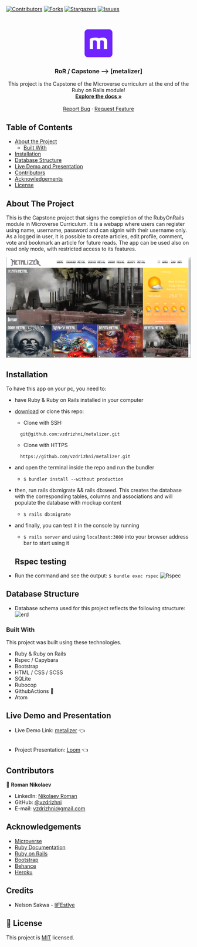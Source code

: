 <!--
*** Thanks for checking out this README Template. If you have a suggestion that would
*** make this better, please fork the repo and create a pull request or simply open
*** an issue with the tag "enhancement".
*** Thanks again! Now go create something AMAZING! :D
-->

<!-- PROJECT SHIELDS -->
<!--
*** I'm using markdown "reference style" links for readability.
*** Reference links are enclosed in brackets [ ] instead of parentheses ( ).
*** See the bottom of this document for the declaration of the reference variables
*** for contributors-url, forks-url, etc. This is an optional, concise syntax you may use.
*** https://www.markdownguide.org/basic-syntax/#reference-style-links
-->
[![Contributors][contributors-shield]][contributors-url]
[![Forks][forks-shield]][forks-url]
[![Stargazers][stars-shield]][stars-url]
[![Issues][issues-shield]][issues-url]


<!-- PROJECT LOGO -->
<br />
<p align="center">
  <a href="https://github.com/vzdrizhni/metalizer">
    <img src="app/assets/images/microverse.png" alt="Logo" width="80" height="80">
  </a>

  <h3 align="center">RoR / Capstone --> [metalizer]</h3>

  <p align="center">
    This project is the Capstone of the Microverse curriculum at the end of the Ruby on Rails module!
    <br />
    <a href="https://github.com/vzdrizhni/metalizer"><strong>Explore the docs »</strong></a>
    <br />
    <br />
    <a href="https://github.com/vzdrizhni/metalizer/issues">Report Bug</a>
    ·
    <a href="https://github.com/vzdrizhni/metalizer/issues">Request Feature</a>
  </p>
</p>

<!-- TABLE OF CONTENTS -->
## Table of Contents

* [About the Project](#about-the-project)
  * [Built With](#built-with)
* [Installation](#installation)
* [Database Structure](#database-structure)
* [Live Demo and Presentation](#live-demo-and-presentation)
* [Contributors](#contributors)
* [Acknowledgements](#acknowledgements)
* [License](#license)

<!-- ABOUT THE PROJECT -->
## About The Project

This is the Capstone project that signs the completion of the RubyOnRails module in Microverse Curriculum.
It is a webapp where users can register using name, username, password and can signin with their username only.
As a logged in user, it is possible to create articles, edit profile, comment, vote and bookmark an article for future reads.
The app can be used also on read only mode, with restricted access to its features.

![screenshot-1](app/assets/images/screenshot-1.PNG)

<!-- INSTALLATION -->
## Installation

To have this app on your pc, you need to:
* have Ruby & Ruby on Rails installed in your computer
* [download](https://github.com/vzdrizhni/metalizer/archive/development.zip) or clone this repo:
  - Clone with SSH:
  ```
    git@github.com:vzdrizhni/metalizer.git
  ```
  - Clone with HTTPS
  ```
    https://github.com/vzdrizhni/metalizer.git
  ```
* and open the terminal inside the repo and run the bundler
  - ```$ bundler install --without production```
* then, run rails db:migrate && rails db:seed. This creates the database with the corresponding tables, columns and associations and will populate the database with mockup content
  - ```$ rails db:migrate```
* and finally, you can test it in the console by running
  - ```$ rails server``` and using ```localhost:3000``` into your browser address bar to start using it

  ## Rspec testing

* Run the command and see the output:
```$ bundle exec rspec```
![Rspec](app/assets/images/rspec.PNG)

## Database Structure
 * Database schema used for this project reflects the following structure:
 ![erd](app/assets/images/erd.png)

### Built With
This project was built using these technologies.
* Ruby & Ruby on Rails
* Rspec / Capybara
* Bootstrap
* HTML / CSS / SCSS
* SQLite
* Rubocop
* GithubActions :muscle:
* Atom

<!-- Live Demo -->
## Live Demo and Presentation
* Live Demo Link: [metalizer](https://fathomless-atoll-13027.herokuapp.com/articles) :point_left:
##
* Project Presentation: [Loom](https://www.loom.com/share/a4b5d729b10a4f88ac7e8365e81e2444) :point_left:

<!-- CONTACT -->
## Contributors

👤 **Roman Nikolaev**

- LinkedIn: [Nikolaev Roman](https://www.linkedin.com/in/roman-nikolaev-65b639197/)
- GitHub: [@vzdrizhni](https://github.com/vzdrizhni)
- E-mail: vzdrizhni@gmail.com


<!-- ACKNOWLEDGEMENTS -->
## Acknowledgements
* [Microverse](https://www.microverse.org/)
* [Ruby Documentation](https://www.ruby-lang.org/en/documentation/)
* [Ruby on Rails](https://rubyonrails.org/)
* [Bootstrap](https://getbootstrap.com/)
* [Behance](https://www.behance.net/)
* [Heroku](https://www.heroku.com/)

## Credits
* Nelson Sakwa - [liFEstIye](https://www.behance.net/gallery/14554909/liFEsTlye-Mobile-version)

<!-- MARKDOWN LINKS & IMAGES -->
<!-- https://www.markdownguide.org/basic-syntax/#reference-style-links -->
[contributors-shield]: https://img.shields.io/github/contributors/vzdrizhni/metalizer.svg?style=flat-square
[contributors-url]: https://github.com/vzdrizhni/metalizer/graphs/contributors
[forks-shield]: https://img.shields.io/github/forks/vzdrizhni/metalizer.svg?style=flat-square
[forks-url]: https://github.com/vzdrizhni/metalizer/network/members
[stars-shield]: https://img.shields.io/github/stars/vzdrizhni/metalizer.svg?style=flat-square
[stars-url]: https://github.com/vzdrizhni/metalizer/stargazers
[issues-shield]: https://img.shields.io/github/issues/vzdrizhni/metalizer.svg?style=flat-square
[issues-url]: https://github.com/vzdrizhni/metalizer/issues

## 📝 License

This project is [MIT](https://opensource.org/licenses/MIT) licensed.
